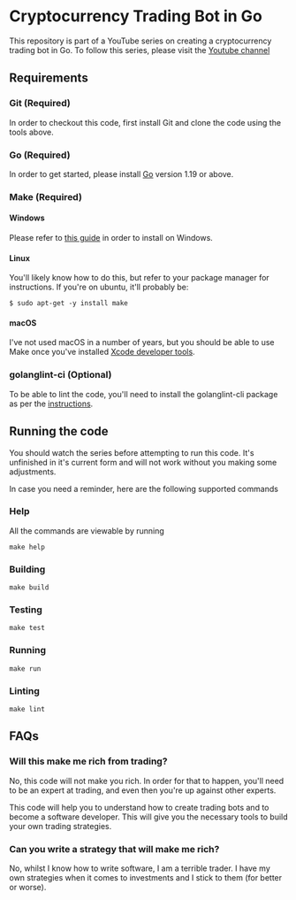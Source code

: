 # Cryptocurrency Trading Bot in Go

This repository is part of a YouTube series on creating a cryptocurrency
trading bot in Go. To follow this series, please visit the [Youtube channel](https://www.youtube.com/channel/UCWQaM7SpSECp9FELz-cHzuQ)

## Requirements

### Git (Required)

In order to checkout this code, first install Git and clone the code using
the tools above.

### Go (Required)

In order to get started, please install [Go](https://go.dev/dl/) version 1.19
or above.

### Make (Required)

#### Windows

Please refer to [this guide](https://stackoverflow.com/questions/32127524/how-to-install-and-use-make-in-windows) in order to install on Windows.

#### Linux

You'll likely know how to do this, but refer to your package manager for
instructions. If you're on ubuntu, it'll probably be:

```
$ sudo apt-get -y install make
```

#### macOS

I've not used macOS in a number of years, but you should be able to use
Make once you've installed [Xcode developer tools](https://www.freecodecamp.org/news/install-xcode-command-line-tools/). 

### golanglint-ci (Optional)

To be able to lint the code, you'll need to install the golanglint-cli package
as per the [instructions](https://golangci-lint.run/usage/install/#local-installation).


## Running the code

You should watch the series before attempting to run this code. It's unfinished
in it's current form and will not work without you making some adjustments. 

In case you need a reminder, here are the following supported commands

### Help

All the commands are viewable by running 

```
make help
```

### Building

```
make build
```

### Testing

```
make test
```

### Running

```
make run
```

### Linting

```
make lint
```

## FAQs

### Will this make me rich from trading?

No, this code will not make you rich. In order for that to happen, you'll need
to be an expert at trading, and even then you're up against other experts. 

This code will help you to understand how to create trading bots and to become
a software developer. This will give you the necessary tools to build your 
own trading strategies.

### Can you write a strategy that will make me rich?

No, whilst I know how to write software, I am a terrible trader. I have my own
strategies when it comes to investments and I stick to them (for better or worse). 
